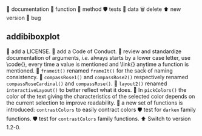 :book: documentation
:hammer: function
:wrench: method
:shield: tests
:floppy_disk: data
:wastebasket: delete
:arrow_up: new version
:bug: bug

## addibiboxplot

:book: add a LICENSE.
:book: add a Code of Conduct.
:book: review and standardize documentation of arguments, *i.e.* always starts by a lower case letter, use
\code{}, every time a value is mentioned and \link{} anytime a function is mentioned.
:hammer: `frameit()` renamed `frameIt()` for the sack of naming consistency.
:hammer: `compassRose1()` and `compassRose2()` respectively renamed `compassRoseCardinal()` and `compassRose()`.
:hammer: `layout2()` renamed `interactiveLayout()` to better reflect what it does.
:hammer: In `pickColors()` the color of the text giving the characteristics of the
selected color depends on the current selection to improve readability.
:hammer: a new set of functions is introduced: `contrastColors` to easily contract colors
:shield: test for `darken` family functions.
:shield: test for `contrastColors` family functions.
:arrow_up: Switch to version 1.2-0.
